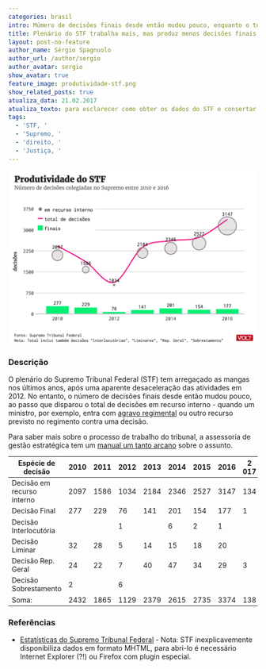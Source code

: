```yaml
---
categories: brasil
intro: Múmero de decisões finais desde então mudou pouco, enquanto o total de decisões em recurso interno disparou
title: Plenário do STF trabalha mais, mas produz menos decisões finais do que em 2010
layout: post-no-feature
author_name: Sérgio Spagnuolo
author_url: /author/sergio
author_avatar: sergio
show_avatar: true
feature_image: produtividade-stf.png
show_related_posts: true
atualiza_data: 21.02.2017
atualiza_texto: para esclarecer como obter os dados do STF e consertar erro de digitação
tags:
  - 'STF, '
  - 'Supremo, '
  - 'direito, '
  - 'Justiça, '
---
```


![Grafico stf produtividade](/graf/produtividade-stf.png)

### Descrição

O plenário do Supremo Tribunal Federal (STF) tem arregaçado as mangas nos últimos anos, após uma aparente desaceleração das atividades em 2012. No entanto, o número de decisões finais desde então mudou pouco, ao passo que disparou o total de decisões em recurso interno - quando um ministro, por exemplo, entra com [agravo regimental](http://www.stf.jus.br/portal/glossario/verVerbete.asp?letra=A&id=133) ou outro recurso previsto no regimento contra uma decisão.

Para saber mais sobre o processo de trabalho do tribunal, a assessoria de gestão estratégica tem um [manual um tanto arcano](http://www.stf.jus.br/portal/cms/verTexto.asp?servico=estatistica&pagina=explicafases) sobre o assunto.

| Espécie de decisão         | 2010  | 2011  | 2012  | 2013  | 2014  | 2015  | 2016  | 2 017 |
|----------------------------|-------|-------|-------|-------|-------|-------|-------|-------|
| Decisão em recurso interno | 2097  | 1586  | 1034  | 2184  | 2346  | 2527  | 3147  | 134   |
| Decisão Final              | 277   | 229   | 76    | 141   | 201   | 154   | 177   | 1     |
| Decisão Interlocutória     |       |       | 1     |       | 6     | 2     | 1     |       |
| Decisão Liminar            | 32    | 28    | 5     | 14    | 15    | 18    | 20    |       |
| Decisão Rep. Geral         | 24    | 22    | 7     | 40    | 47    | 34    | 29    | 3     |
| Decisão Sobrestamento      | 2     |       | 6     |       |       |       |       |       |
| Soma:                      | 2432  | 1865  | 1129  | 2379  | 2615  | 2735  | 3374  | 138   |


### Referências


- [Estatísticas do Supremo Tribunal Federal](http://www.stf.jus.br/portal/cms/verTexto.asp?servico=estatistica&pagina=decisoesinicio) - Nota: STF inexplicavemente disponibiliza dados em formato MHTML, para abri-lo é necessário Internet Explorer (?!) ou Firefox com plugin especial.
